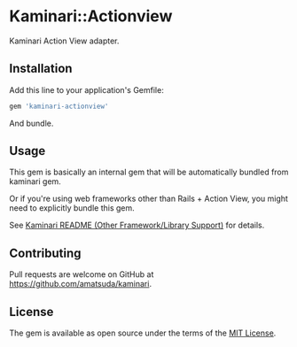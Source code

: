# Kaminari::Actionview

Kaminari Action View adapter.

## Installation

Add this line to your application's Gemfile:

```ruby
gem 'kaminari-actionview'
```

And bundle.

## Usage

This gem is basically an internal gem that will be automatically bundled from kaminari gem.

Or if you're using web frameworks other than Rails + Action View, you might need to explicitly bundle this gem.

See [Kaminari README (Other Framework/Library Support)](https://github.com/kaminari/kaminari/blob/master/README.md#other-frameworklibrary-support) for details.

## Contributing

Pull requests are welcome on GitHub at https://github.com/amatsuda/kaminari.

## License

The gem is available as open source under the terms of the [MIT License](http://opensource.org/licenses/MIT).
